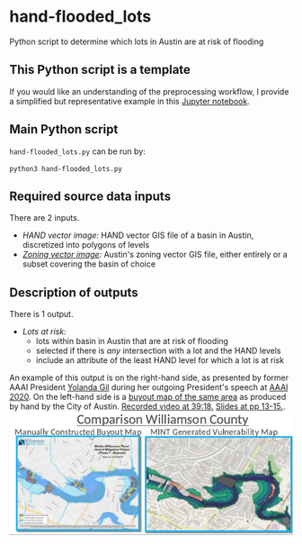 # hand-flooded_lots
Python script to determine which lots in Austin are at risk of flooding

## This Python script is a template
If you would like an understanding of the preprocessing workflow, I provide a simplified but representative example in this [Jupyter notebook](https://github.com/dhardestylewis/GeoFlood-preprocessing/blob/master/GeoFlood-Preprocessing.ipynb).

## Main Python script
`hand-flooded_lots.py` can be run by:
```
python3 hand-flooded_lots.py
```

## Required source data inputs
There are 2 inputs.
* _HAND vector image:_ HAND vector GIS file of a basin in Austin, discretized into polygons of levels
* _[Zoning vector image](https://data.austintexas.gov/Locations-and-Maps/Zoning-Small-Map-Scale-/5rzy-nm5e):_ Austin's zoning vector GIS file, either entirely or a subset covering the basin of choice

## Description of outputs
There is 1 output.
* _Lots at risk:_
    * lots within basin in Austin that are at risk of flooding
    * selected if there is _any_ intersection with a lot and the HAND levels
    * include an attribute of the least HAND level for which a lot is at risk

An example of this output is on the right-hand side, as presented by former AAAI President [Yolanda Gil](https://viterbi.usc.edu/directory/faculty/Gil/Yolanda) during her outgoing President's speech at [AAAI 2020](https://aaai.org/Conferences/AAAI-20/). On the left-hand side is a [buyout map of the same area](https://www.austintexas.gov/department/williamson-creek-flood-risk-reduction) as produced by hand by the City of Austin. [Recorded video at 39:18.](https://vimeo.com/400177695) [Slides at pp 13-15.](https://www.dropbox.com/scl/fi/0opj6ff7cjyh0gpc2ettm/HANDEdits_PA-MINT.pptx?dl=0&rlkey=70qk5cxlyz04qvr74uwedwj1d).
![Example outputs](https://github.com/dhardestylewis/hand-flooded_lots/blob/main/refs/hand-flooded_lots-comparison.png)
